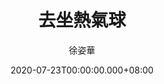 ---
issue: 387
title: 去坐熱氣球
author: 徐姿華
language: 大埔
date: 2020-07-23T00:00:00.000+08:00
topic: 遊記
difficulty: 2
wikidata: Q131449131
wikidata_link: https://www.wikidata.org/wiki/Q131449131
---
